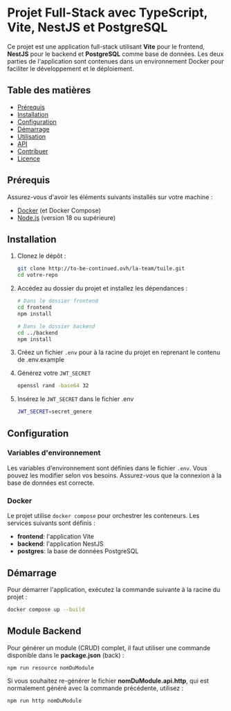 # Projet Full-Stack avec TypeScript, Vite, NestJS et PostgreSQL

Ce projet est une application full-stack utilisant **Vite** pour le frontend, **NestJS** pour le backend et **PostgreSQL** comme base de données. Les deux parties de l'application sont contenues dans un environnement Docker pour faciliter le développement et le déploiement.

## Table des matières

- [Prérequis](#prérequis)
- [Installation](#installation)
- [Configuration](#configuration)
- [Démarrage](#démarrage)
- [Utilisation](#utilisation)
- [API](#api)
- [Contribuer](#contribuer)
- [Licence](#licence)

## Prérequis

Assurez-vous d'avoir les éléments suivants installés sur votre machine :

- [Docker](https://www.docker.com/get-started) (et Docker Compose)
- [Node.js](https://nodejs.org/) (version 18 ou supérieure)

## Installation

1. Clonez le dépôt :

   ```bash
   git clone http://to-be-continued.ovh/la-team/tuile.git
   cd votre-repo
   ```

2. Accédez au dossier du projet et installez les dépendances :

   ```bash
   # Dans le dossier frontend
   cd frontend
   npm install

   # Dans le dossier backend
   cd ../backend
   npm install
   ```

3. Créez un fichier `.env` pour à la racine du projet en reprenant le contenu de .env.example

4. Générez votre `JWT_SECRET`

   ```bash
   openssl rand -base64 32
   ```

5. Insérez le `JWT_SECRET` dans le fichier .env
   ```bash
   JWT_SECRET=secret_genere
   ```

## Configuration

### Variables d'environnement

Les variables d'environnement sont définies dans le fichier `.env`. Vous pouvez les modifier selon vos besoins. Assurez-vous que la connexion à la base de données est correcte.

### Docker

Le projet utilise `docker compose` pour orchestrer les conteneurs. Les services suivants sont définis :

- **frontend**: l'application Vite
- **backend**: l'application NestJS
- **postgres**: la base de données PostgreSQL

## Démarrage

Pour démarrer l'application, exécutez la commande suivante à la racine du projet :

```bash
docker compose up --build
```

## Module Backend

Pour générer un module (CRUD) complet, il faut utiliser une commande disponible dans le **package.json** (back) :

```
npm run resource nomDuModule
```

Si vous souhaitez re-générer le fichier **nomDuModule.api.http**, qui est normalement généré avec la commande précédente, utilisez :

```
npm run http nomDuModule
```
